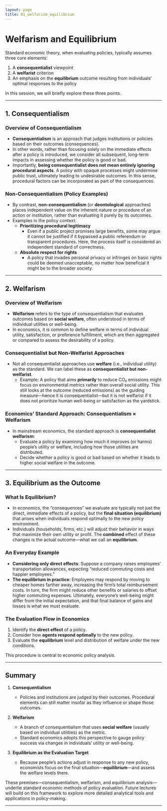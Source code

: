 ```yaml
---
layout: page
title: 01_welfarism_equilibrium
---
```


# Welfarism and Equilibrium

Standard economic theory, when evaluating policies, typically assumes three core elements:

1. A **consequentialist** viewpoint  
2. A **welfarist** criterion  
3. An emphasis on the **equilibrium** outcome resulting from individuals’ optimal responses to the policy

In this session, we will briefly explore these three points.

---

## 1. Consequentialism

### Overview of Consequentialism
- **Consequentialism** is an approach that judges institutions or policies based on their outcomes (consequences).  
- In other words, rather than focusing solely on the immediate effects after a policy is introduced, we consider all subsequent, long-term impacts in assessing whether the policy is good or bad.  
- Importantly, **being consequentialist does not mean entirely ignoring procedural aspects**. A policy with opaque processes might undermine public trust, ultimately leading to undesirable outcomes. In this sense, procedural factors can be incorporated as part of the consequences.

### Non-Consequentialism (Policy Examples)
- By contrast, **non-consequentialism** (or **deontological** approaches) places independent value on the inherent nature or procedure of an action or institution, rather than evaluating it purely by its outcomes.
- Examples in the policy context:
  - **Prioritizing procedural legitimacy**  
    - Even if a public project promises large benefits, some may argue it cannot be justified if it bypassed a public referendum or transparent procedures. Here, the process itself is considered an independent standard of correctness.  
  - **Absolute respect for rights**  
    - A policy that invades personal privacy or infringes on basic rights could be deemed unacceptable, no matter how beneficial it might be to the broader society.

---

## 2. Welfarism

### Overview of Welfarism
- **Welfarism** refers to the type of consequentialism that evaluates outcomes based on **social welfare**, often understood in terms of individual utilities or well-being.
- In economics, it is common to define welfare in terms of individual utility, satisfaction, or preference fulfillment, which are then aggregated or compared to assess the desirability of a policy.

### Consequentialist but Non-Welfarist Approaches
- Not all consequentialist approaches use **welfare** (i.e., individual utility) as the standard. We can label these as **consequentialist but non-welfarist**.
  - Example: A policy that aims **primarily** to reduce CO₂ emissions might focus on environmental metrics rather than overall social utility. This still looks at the outcome (reduced emissions) as the guiding measure—hence it is consequentialist—but it is not welfarist if it does not prioritize human well-being or satisfaction as the yardstick.

### Economics’ Standard Approach: Consequentialism × Welfarism
- In mainstream economics, the standard approach is **consequentialist welfarism**:  
  - Evaluate a policy by examining how much it improves (or harms) people’s utility or welfare, including how those utilities are distributed.  
  - Decide whether a policy is good or bad based on whether it leads to higher social welfare in the outcome.

---

## 3. Equilibrium as the Outcome

### What Is Equilibrium?
- In economics, the “consequences” we evaluate are typically not just the direct, immediate effects of a policy, but the **final situation (equilibrium)** that arises when individuals respond optimally to the new policy environment.
- Individuals (households, firms, etc.) will adjust their behavior in ways that maximize their own utility or profit. The **combined** effect of these changes is the actual outcome—what we call an **equilibrium**.

### An Everyday Example
- **Considering only direct effects**: Suppose a company raises employees’ transportation allowances, expecting “reduced commuting costs and happier employees.”  
- **The equilibrium in practice**: Employees may respond by moving to cheaper homes farther away, increasing the firm’s total reimbursement costs. In turn, the firm might reduce other benefits or salaries to offset higher commuting expenses. Ultimately, everyone’s well-being might differ from the initial expectation, and that final balance of gains and losses is what we must evaluate.

### The Evaluation Flow in Economics
1. Identify the **direct effect** of a policy.  
2. Consider how **agents respond optimally** to the new policy.  
3. Evaluate the **equilibrium** level and distribution of welfare under the new conditions.

This procedure is central to economic policy analysis.

---

## Summary

1. **Consequentialism**  
   - Policies and institutions are judged by their outcomes. Procedural elements can still matter insofar as they influence or shape those outcomes.  

2. **Welfarism**  
   - A branch of consequentialism that uses **social welfare** (usually based on individual utilities) as the metric.  
   - Standard economics adopts this perspective to gauge policy success via changes in individuals’ utility or well-being.

3. **Equilibrium as the Evaluation Target**  
   - Because people’s actions adjust in response to any new policy, economists focus on the final situation—**equilibrium**—and assess the welfare levels there.

These premises—consequentialism, welfarism, and equilibrium analysis—underlie standard economic methods of policy evaluation. Future lectures will build on this framework to explore more detailed analytical tools and applications in policy-making.

---

